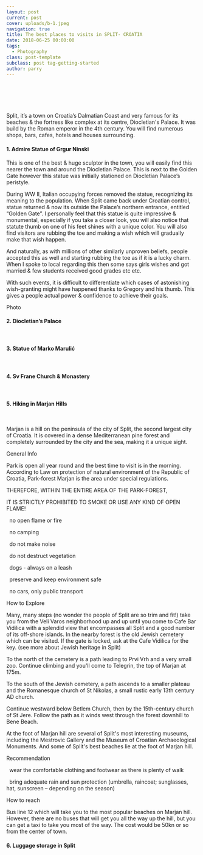 ```yaml
---
layout: post
current: post
cover: uploads/b-1.jpeg
navigation: true
title: The best places to visits in SPLIT- CROATIA
date: 2018-06-25 00:00:00
tags:
  - Photography
class: post-template
subclass: post tag-getting-started
author: parry
---
```


# &nbsp;

Split, it’s a town on Croatia’s Dalmatian Coast and very famous for its beaches & the fortress like complex at its centre, Diocletian's Palace. It was build by the Roman emperor in the 4th century. You will find numerous shops, bars, cafes, hotels and houses surrounding.

#### 1. Admire Statue of Grgur Ninski

This is one of the best & huge sculptor in the town, you will easily find this nearer the town and around the Diocletian Palace. This is next to the Golden Gate however this statue was initially stationed on Diocletian Palace’s peristyle.

During WW II, Italian occupying forces removed the statue, recognizing its meaning to the population. When Split came back under Croatian control, statue returned & now its outside the Palace’s northern entrance, entitled “Golden Gate”. I personally feel that this statue is quite impressive & monumental, especially if you take a closer look, you will also notice that statute thumb on one of his feet shines with a unique color. You will also find visitors are rubbing the toe and making a wish which will gradually make that wish happen.

And naturally, as with millions of other similarly unproven beliefs, people accepted this as well and starting rubbing the toe as if it is a lucky charm. When I spoke to local regarding this then some says girls wishes and got married & few students received good grades etc etc.

With such events, it is difficult to differentiate which cases of astonishing wish-granting might have happened thanks to Gregory and his thumb. This gives a people actual power & confidence to achieve their goals.

Photo

#### 2. Diocletian’s Palace

&nbsp;

#### 3. Statue of Marko Marulić

&nbsp;

#### 4. Sv Frane Church & Monastery

&nbsp;

#### 5. Hiking in Marjan Hills

&nbsp;

Marjan is a hill on the peninsula of the city of Split, the second largest city of Croatia. It is covered in a dense Mediterranean pine forest and completely surrounded by the city and the sea, making it a unique sight.

General Info

Park is open all year round and the best time to visit is in the morning. According to Law on protection of natural environment of the Republic of Croatia, Park-forest Marjan is the area under special regulations.

THEREFORE, WITHIN THE ENTIRE AREA OF THE PARK-FOREST,

IT IS STRICTLY PROHIBITED TO SMOKE OR USE ANY KIND OF OPEN FLAME!&nbsp;

&nbsp; no open flame or fire

&nbsp; no camping

&nbsp; do not make noise

&nbsp; do not destruct vegetation

&nbsp; dogs - always on a leash

&nbsp; preserve and keep environment safe

&nbsp; no cars, only public transport&nbsp;&nbsp;

How to Explore

Many, many steps (no wonder the people of Split are so trim and fit!) take you from the Veli Varos neighborhood up and up until you come to Cafe Bar Vidilica with a splendid view that encompasses all Split and a good number of its off-shore islands. In the nearby forest is the old Jewish cemetery which can be visited. If the gate is locked, ask at the Cafe Vidilica for the key. (see more about Jewish heritage in Split)

To the north of the cemetery is a path leading to Prvi Vrh and a very small zoo. Continue climbing and you'll come to Telegrin, the top of Marjan at 175m.

To the south of the Jewish cemetery, a path ascends to a smaller plateau and the Romanesque church of St Nikolas, a small rustic early 13th century AD church.

Continue westward below Betlem Church, then by the 15th-century church of St Jere. Follow the path as it winds west through the forest downhill to Bene Beach.

At the foot of Marjan hill are several of Split's most interesting museums, including the Mestrovic Gallery and the Museum of Croatian Archaeological Monuments. And some of Split's best beaches lie at the foot of Marjan hill.

Recommendation

&nbsp; wear the comfortable clothing and footwear as there is plenty of walk

&nbsp; bring adequate rain and sun protection (umbrella, raincoat; sunglasses, hat, sunscreen – depending on the season)

How to reach

Bus line 12 which will take you to the most popular beaches on Marjan hill. However, there are no buses that will get you all the way up the hill, but you can get a taxi to take you most of the way. The cost would be 50kn or so from the center of town.

#### 6. Luggage storage in Split

&nbsp;